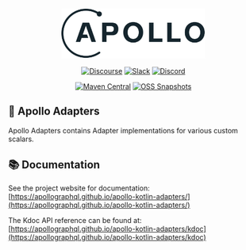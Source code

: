 <div align="center">

<p>
	<a href="https://www.apollographql.com/"><img src="https://raw.githubusercontent.com/apollographql/apollo-client-devtools/a7147d7db5e29b28224821bf238ba8e3a2fdf904/assets/apollo-wordmark.svg" height="100" alt="Apollo Client"></a>
</p>

[![Discourse](https://img.shields.io/discourse/topics?label=Discourse&server=https%3A%2F%2Fcommunity.apollographql.com&logo=discourse&color=467B95&style=flat-square)](http://community.apollographql.com/new-topic?category=Help&tags=mobile,client)
[![Slack](https://img.shields.io/static/v1?label=kotlinlang&message=apollo-kotlin&color=A97BFF&logo=slack&style=flat-square)](https://app.slack.com/client/T09229ZC6/C01A6KM1SBZ)
[![Discord](https://img.shields.io/discord/1022972389463687228.svg?color=7389D8&labelColor=6A7EC2&logo=discord&logoColor=ffffff&style=flat-square)](https://discord.com/invite/graphos)

[![Maven Central](https://img.shields.io/maven-central/v/com.apollographql.adapters/apollo-adapters-core?style=flat-square)](https://central.sonatype.com/namespace/com.apollographql.adapters)
[![OSS Snapshots](https://img.shields.io/nexus/s/com.apollographql.adapters/apollo-adapters-core?server=https%3A%2F%2Fs01.oss.sonatype.org&label=oss-snapshots&style=flat-square)](https://s01.oss.sonatype.org/content/repositories/snapshots/com/apollographql/adapters/)

</div>

## 🚀 Apollo Adapters

Apollo Adapters contains Adapter implementations for various custom scalars.

## 📚 Documentation

See the project website for documentation:<br/>
[https://apollographql.github.io/apollo-kotlin-adapters/](https://apollographql.github.io/apollo-kotlin-adapters/)

The Kdoc API reference can be found at:<br/>
[https://apollographql.github.io/apollo-kotlin-adapters/kdoc](https://apollographql.github.io/apollo-kotlin-adapters/kdoc)

